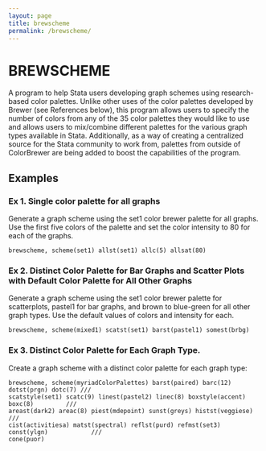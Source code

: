 ```yaml
---
layout: page
title: brewscheme
permalink: /brewscheme/
---
```


# BREWSCHEME
A program to help Stata users developing graph schemes using research-based color palettes.  Unlike other uses of the color palettes developed by Brewer (see References below), this program allows users to specify the number of colors from any of the 35 color palettes they would like to use and allows users to mix/combine different palettes for the various graph types available in Stata.  Additionally, as a way of creating a centralized source for the Stata community to work from, palettes from outside of ColorBrewer are being added to boost the capabilities of the program.

## Examples

### Ex 1. Single color palette for all graphs
Generate a graph scheme using the set1 color brewer palette for all graphs.  Use the first five colors of the palette and set the color intensity to 80 for each of the graphs.

```
brewscheme, scheme(set1) allst(set1) allc(5) allsat(80)
```

### Ex 2. Distinct Color Palette for Bar Graphs and Scatter Plots with Default Color Palette for All Other Graphs
Generate a graph scheme using the set1 color brewer palette for scatterplots, pastel1 for bar graphs, and brown to blue-green for all other graph types.  Use the default values of colors and intensity for each.

```
brewscheme, scheme(mixed1) scatst(set1) barst(pastel1) somest(brbg)
```

### Ex 3. Distinct Color Palette for Each Graph Type.
Create a graph scheme with a distinct color palette for each graph type:

```
brewscheme, scheme(myriadColorPalettes) barst(paired) barc(12) dotst(prgn) dotc(7) ///   
scatstyle(set1) scatc(9) linest(pastel2) linec(8) boxstyle(accent) boxc(8)         ///   
areast(dark2) areac(8) piest(mdepoint) sunst(greys) histst(veggiese)               ///   
cist(activitiesa) matst(spectral) reflst(purd) refmst(set3) const(ylgn)            ///   
cone(puor)
```

